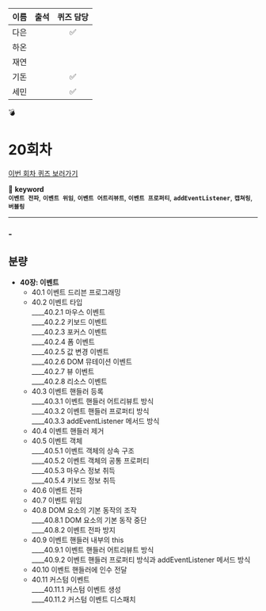 |이름|출석|퀴즈 담당|
|:--:|:--:|:--:|
|다은||✅|
|하온|||
|재연|||
|기돈||✅|
|세민||✅|
💣

# 20회차
<a href="https://github.com/ooheunda/how-to-enjoy/issues/20">이번 회차 퀴즈 보러가기</a>  

📌 **keyword**  
    **`이벤트 전파`**, **`이벤트 위임`**, **`이벤트 어트리뷰트`**, **`이벤트 프로퍼티`**, **`addEventListener`**, **`캡쳐링`**, **`버블링`**

<hr> 

### - 
  

## 분량

- **40장: 이벤트**
  - 40.1 이벤트 드리븐 프로그래밍
  - 40.2 이벤트 타입  
    ____40.2.1 마우스 이벤트  
    ____40.2.2 키보드 이벤트  
    ____40.2.3 포커스 이벤트  
    ____40.2.4 폼 이벤트  
    ____40.2.5 값 변경 이벤트  
    ____40.2.6 DOM 뮤테이션 이벤트  
    ____40.2.7 뷰 이벤트  
    ____40.2.8 리소스 이벤트  
  - 40.3 이벤트 핸들러 등록  
    ____40.3.1 이벤트 핸들러 어트리뷰트 방식  
    ____40.3.2 이벤트 핸들러 프로퍼티 방식  
    ____40.3.3 addEventListener 메서드 방식  
  - 40.4 이벤트 핸들러 제거
  - 40.5 이벤트 객체  
    ____40.5.1 이벤트 객체의 상속 구조  
    ____40.5.2 이벤트 객체의 공통 프로퍼티  
    ____40.5.3 마우스 정보 취득  
    ____40.5.4 키보드 정보 취득  
  - 40.6 이벤트 전파
  - 40.7 이벤트 위임
  - 40.8 DOM 요소의 기본 동작의 조작  
    ____40.8.1 DOM 요소의 기본 동작 중단  
    ____40.8.2 이벤트 전파 방지  
  - 40.9 이벤트 핸들러 내부의 this  
    ____40.9.1 이벤트 핸들러 어트리뷰트 방식  
    ____40.9.2 이벤트 핸들러 프로퍼티 방식과 addEventListener 메서드 방식  
  - 40.10 이벤트 핸들러에 인수 전달
  - 40.11 커스텀 이벤트  
    ____40.11.1 커스텀 이벤트 생성  
    ____40.11.2 커스텀 이벤트 디스패치  
